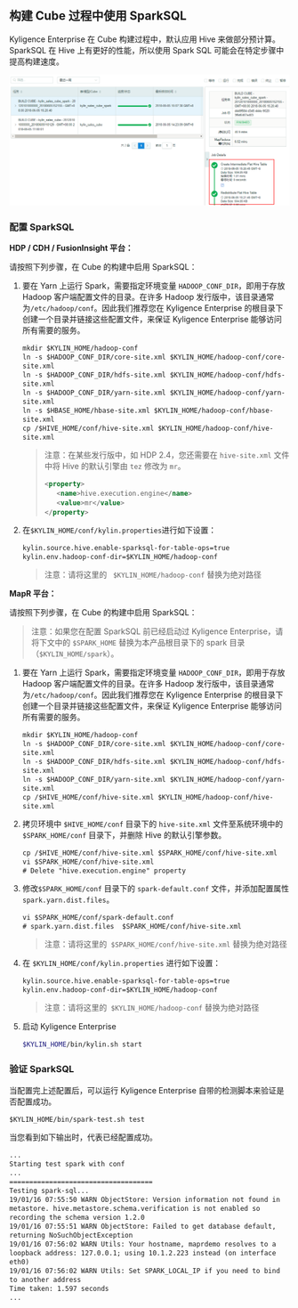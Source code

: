 ## 构建 Cube 过程中使用 SparkSQL

Kyligence Enterprise 在 Cube 构建过程中，默认应用 Hive 来做部分预计算。SparkSQL 在 Hive 上有更好的性能，所以使用 Spark SQL 可能会在特定步骤中提高构建速度。

![SparkSQL 构建步骤](images/sparksql_flat_table.cn.png)

### 配置 SparkSQL

**HDP / CDH / FusionInsight 平台：**

请按照下列步骤，在 Cube 的构建中启用 SparkSQL：

1. 要在 Yarn 上运行 Spark，需要指定环境变量 `HADOOP_CONF_DIR`，即用于存放 Hadoop 客户端配置文件的目录。在许多 Hadoop 发行版中，该目录通常为`/etc/hadoop/conf`。因此我们推荐您在 Kyligence Enterprise 的根目录下创建一个目录并链接这些配置文件，来保证 Kyligence Enterprise 能够访问所有需要的服务。

   ```shell
   mkdir $KYLIN_HOME/hadoop-conf
   ln -s $HADOOP_CONF_DIR/core-site.xml $KYLIN_HOME/hadoop-conf/core-site.xml
   ln -s $HADOOP_CONF_DIR/hdfs-site.xml $KYLIN_HOME/hadoop-conf/hdfs-site.xml
   ln -s $HADOOP_CONF_DIR/yarn-site.xml $KYLIN_HOME/hadoop-conf/yarn-site.xml
   ln -s $HBASE_HOME/hbase-site.xml $KYLIN_HOME/hadoop-conf/hbase-site.xml
   cp /$HIVE_HOME/conf/hive-site.xml $KYLIN_HOME/hadoop-conf/hive-site.xml
   ```

   > 注意：在某些发行版中，如 HDP 2.4，您还需要在 `hive-site.xml` 文件中将 Hive 的默认引擎由 `tez` 修改为 `mr`。
   >
   > ```xml
   > <property>
   > 	<name>hive.execution.engine</name>
   > 	<value>mr</value>
   > </property>
   > ```

2. 在`$KYLIN_HOME/conf/kylin.properties`进行如下设置：

   ```properties
   kylin.source.hive.enable-sparksql-for-table-ops=true
   kylin.env.hadoop-conf-dir=$KYLIN_HOME/hadoop-conf
   ```

   > 注意：请将这里的 ` $KYLIN_HOME/hadoop-conf` 替换为绝对路径

**MapR 平台：**

请按照下列步骤，在 Cube 的构建中启用 SparkSQL：

> 注意：如果您在配置 SparkSQL 前已经启动过 Kyligence Enterprise，请将下文中的 `$SPARK_HOME` 替换为本产品根目录下的 spark 目录 （`$KYLIN_HOME/spark`）。


1. 要在 Yarn 上运行 Spark，需要指定环境变量 `HADOOP_CONF_DIR`，即用于存放 Hadoop 客户端配置文件的目录。在许多 Hadoop 发行版中，该目录通常为`/etc/hadoop/conf`。因此我们推荐您在 Kyligence Enterprise 的根目录下创建一个目录并链接这些配置文件，来保证 Kyligence Enterprise 能够访问所有需要的服务。

   ```shell
   mkdir $KYLIN_HOME/hadoop-conf
   ln -s $HADOOP_CONF_DIR/core-site.xml $KYLIN_HOME/hadoop-conf/core-site.xml
   ln -s $HADOOP_CONF_DIR/hdfs-site.xml $KYLIN_HOME/hadoop-conf/hdfs-site.xml
   ln -s $HADOOP_CONF_DIR/yarn-site.xml $KYLIN_HOME/hadoop-conf/yarn-site.xml
   cp /$HIVE_HOME/conf/hive-site.xml $KYLIN_HOME/hadoop-conf/hive-site.xml
   ```

1. 拷贝环境中 `$HIVE_HOME/conf` 目录下的 `hive-site.xml` 文件至系统环境中的 `$SPARK_HOME/conf` 目录下，并删除 Hive 的默认引擎参数。

   ```shell
   cp /$HIVE_HOME/conf/hive-site.xml $SPARK_HOME/conf/hive-site.xml
   vi $SPARK_HOME/conf/hive-site.xml
   # Delete "hive.execution.engine" property
   ```

1. 修改`$SPARK_HOME/conf` 目录下的 `spark-default.conf` 文件，并添加配置属性 `spark.yarn.dist.files`。

   ```shell
   vi $SPARK_HOME/conf/spark-default.conf
   # spark.yarn.dist.files  $SPARK_HOME/conf/hive-site.xml
   ```

   > 注意：请将这里的` $SPARK_HOME/conf/hive-site.xml` 替换为绝对路径

1. 在 `$KYLIN_HOME/conf/kylin.properties` 进行如下设置：

   ```properties
   kylin.source.hive.enable-sparksql-for-table-ops=true
   kylin.env.hadoop-conf-dir=$KYLIN_HOME/hadoop-conf
   ```

   > 注意：请将这里的` $KYLIN_HOME/hadoop-conf` 替换为绝对路径

1. 启动 Kyligence Enterprise

   ```sh
   $KYLIN_HOME/bin/kylin.sh start
   ```

### 验证 SparkSQL

当配置完上述配置后，可以运行 Kyligence Enterprise 自带的检测脚本来验证是否配置成功。

```shell
$KYLIN_HOME/bin/spark-test.sh test
```

当您看到如下输出时，代表已经配置成功。

```shell
...
Starting test spark with conf
...
====================================
Testing spark-sql...
19/01/16 07:55:50 WARN ObjectStore: Version information not found in metastore. hive.metastore.schema.verification is not enabled so recording the schema version 1.2.0
19/01/16 07:55:51 WARN ObjectStore: Failed to get database default, returning NoSuchObjectException
19/01/16 07:56:02 WARN Utils: Your hostname, maprdemo resolves to a loopback address: 127.0.0.1; using 10.1.2.223 instead (on interface eth0)
19/01/16 07:56:02 WARN Utils: Set SPARK_LOCAL_IP if you need to bind to another address
Time taken: 1.597 seconds
...
```

